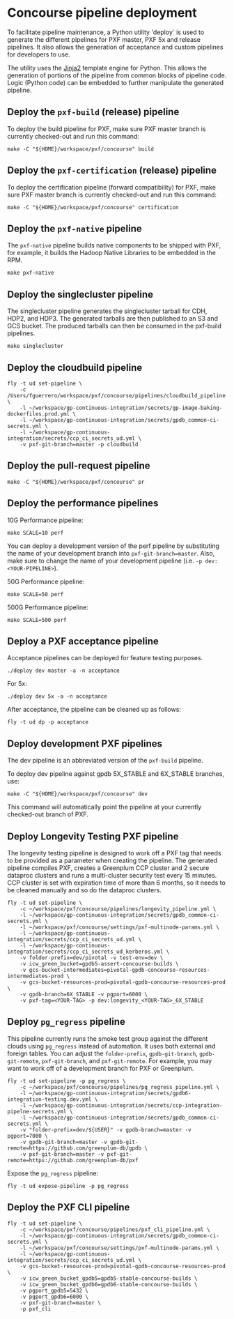 # Concourse pipeline deployment
To facilitate pipeline maintenance, a Python utility 'deploy`
is used to generate the different pipelines for PXF master,
PXF 5x and release pipelines. It also allows the generation
of acceptance and custom pipelines for developers to use.

The utility uses the [Jinja2](http://jinja.pocoo.org/) template
engine for Python. This allows the generation of portions of the
pipeline from common blocks of pipeline code. Logic (Python code) can
be embedded to further manipulate the generated pipeline.

## Deploy the `pxf-build` (release) pipeline

To deploy the build pipeline for PXF, make sure PXF master branch is currently checked-out and run this command:

```shell script
make -C "${HOME}/workspace/pxf/concourse" build
```

## Deploy the `pxf-certification` (release) pipeline

To deploy the certification pipeline (forward compatibility) for PXF, make sure PXF master branch is currently checked-out and run this command:

```shell script
make -C "${HOME}/workspace/pxf/concourse" certification
```

## Deploy the `pxf-native` pipeline

The `pxf-native` pipeline builds native components to be shipped with PXF, for
example, it builds the Hadoop Native Libraries to be embedded in the RPM.

```shell script
make pxf-native
```

## Deploy the singlecluster pipeline

The singlecluster pipeline generates the singlecluster tarball for CDH, HDP2,
and HDP3. The generated tarballs are then published to an S3 and GCS bucket.
The produced tarballs can then be consumed in the pxf-build pipelines.

```shell script
make singlecluster
```

## Deploy the cloudbuild pipeline

```shell
fly -t ud set-pipeline \
    -c /Users/fguerrero/workspace/pxf/concourse/pipelines/cloudbuild_pipeline.yml \
    -l ~/workspace/gp-continuous-integration/secrets/gp-image-baking-dockerfiles.prod.yml \
    -l ~/workspace/gp-continuous-integration/secrets/gpdb_common-ci-secrets.yml \
    -l ~/workspace/gp-continuous-integration/secrets/ccp_ci_secrets_ud.yml \
    -v pxf-git-branch=master -p cloudbuild
```

## Deploy the pull-request pipeline

```shell
make -C "${HOME}/workspace/pxf/concourse" pr
```

## Deploy the performance pipelines

10G Performance pipeline:

```shell
make SCALE=10 perf
```

You can deploy a development version of the perf pipeline by substituting the name
of your development branch into `pxf-git-branch=master`. Also, make sure to change
the name of your development pipeline (i.e. `-p dev:<YOUR-PIPELINE>`).

50G Performance pipeline:

```shell
make SCALE=50 perf
```

500G Performance pipeline:

```shell
make SCALE=500 perf
```

## Deploy a PXF acceptance pipeline
Acceptance pipelines can be deployed for feature testing purposes.
```shell
./deploy dev master -a -n acceptance
```
For 5x:
```shell
./deploy dev 5x -a -n acceptance
```
After acceptance, the pipeline can be cleaned up as follows:
```shell
fly -t ud dp -p acceptance
```

## Deploy development PXF pipelines

The dev pipeline is an abbreviated version of the `pxf-build` pipeline.

To deploy dev pipeline against gpdb 5X_STABLE and 6X_STABLE branches, use:

```shell
make -C "${HOME}/workspace/pxf/concourse" dev
```

This command will automatically point the pipeline at your currently checked-out branch of PXF.

## Deploy Longevity Testing PXF pipeline
The longevity testing pipeline is designed to work off a PXF tag that needs to be provided as a parameter when
creating the pipeline. The generated pipeline compiles PXF, creates a Greenplum CCP cluster and 2 secure dataproc clusters
and runs a multi-cluster security test every 15 minutes. CCP cluster is set with expiration time of more than 6 months, so
it needs to be cleaned manually and so do the dataproc clusters.

```shell
fly -t ud set-pipeline \
    -c ~/workspace/pxf/concourse/pipelines/longevity_pipeline.yml \
    -l ~/workspace/gp-continuous-integration/secrets/gpdb_common-ci-secrets.yml \
    -l ~/workspace/pxf/concourse/settings/pxf-multinode-params.yml \
    -l ~/workspace/gp-continuous-integration/secrets/ccp_ci_secrets_ud.yml \
    -l ~/workspace/gp-continuous-integration/secrets/ccp_ci_secrets_ud_kerberos.yml \
    -v folder-prefix=dev/pivotal -v test-env=dev \
    -v icw_green_bucket=gpdb5-assert-concourse-builds \
    -v gcs-bucket-intermediates=pivotal-gpdb-concourse-resources-intermediates-prod \
    -v gcs-bucket-resources-prod=pivotal-gpdb-concourse-resources-prod \
    -v gpdb-branch=6X_STABLE -v pgport=6000 \
    -v pxf-tag=<YOUR-TAG> -p dev:longevity_<YOUR-TAG>_6X_STABLE
```

## Deploy `pg_regress` pipeline

This pipeline currently runs the smoke test group against the different clouds using `pg_regress` instead of automation.
It uses both external and foreign tables.
You can adjust the `folder-prefix`, `gpdb-git-branch`, `gpdb-git-remote`, `pxf-git-branch`, and `pxf-git-remote`.
For example, you may want to work off of a development branch for PXF or Greenplum.

```shell
fly -t ud set-pipeline -p pg_regress \
    -c ~/workspace/pxf/concourse/pipelines/pg_regress_pipeline.yml \
    -l ~/workspace/gp-continuous-integration/secrets/gpdb6-integration-testing.dev.yml \
    -l ~/workspace/gp-continuous-integration/secrets/ccp-integration-pipelne-secrets.yml \
    -l ~/workspace/gp-continuous-integration/secrets/gpdb_common-ci-secrets.yml \
    -v "folder-prefix=dev/${USER}" -v gpdb-branch=master -v pgport=7000 \
    -v gpdb-git-branch=master -v gpdb-git-remote=https://github.com/greenplum-db/gpdb \
    -v pxf-git-branch=master -v pxf-git-remote=https://github.com/greenplum-db/pxf
```

Expose the `pg_regress` pipeline:

```shell
fly -t ud expose-pipeline -p pg_regress
```

## Deploy the PXF CLI pipeline

```shell
fly -t ud set-pipeline \
    -c ~/workspace/pxf/concourse/pipelines/pxf_cli_pipeline.yml \
    -l ~/workspace/gp-continuous-integration/secrets/gpdb_common-ci-secrets.yml \
    -l ~/workspace/pxf/concourse/settings/pxf-multinode-params.yml \
    -l ~/workspace/gp-continuous-integration/secrets/ccp_ci_secrets_ud.yml \
    -v gcs-bucket-resources-prod=pivotal-gpdb-concourse-resources-prod \
    -v icw_green_bucket_gpdb5=gpdb5-stable-concourse-builds \
    -v icw_green_bucket_gpdb6=gpdb6-stable-concourse-builds \
    -v pgport_gpdb5=5432 \
    -v pgport_gpdb6=6000 \
    -v pxf-git-branch=master \
    -p pxf_cli
```
